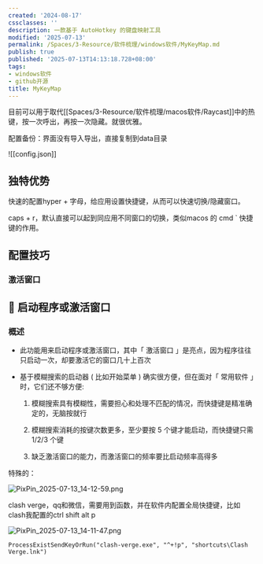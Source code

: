 ```yaml
---
created: '2024-08-17'
cssclasses: ''
description: 一款基于 AutoHotkey 的键盘映射工具
modified: '2025-07-13'
permalink: /Spaces/3-Resource/软件梳理/windows软件/MyKeyMap.md
publish: true
published: '2025-07-13T14:13:18.728+08:00'
tags:
- windows软件
- github开源
title: MyKeyMap
---
```

目前可以用于取代[[Spaces/3-Resource/软件梳理/macos软件/Raycast]]中的热键，按一次呼出，再按一次隐藏。就很优雅。

配置备份：界面没有导入导出，直接复制到data目录

![[config.json]]

## 独特优势

快速的配置hyper + 字母，给应用设置快捷键，从而可以快速切换/隐藏窗口。

caps + r，默认直接可以起到同应用不同窗口的切换，类似macos 的 cmd \` 快捷键的作用。

## 配置技巧

### 激活窗口

## 🚀 启动程序或激活窗口

### 概述

- 此功能用来启动程序或激活窗口，其中「 激活窗口 」是亮点，因为程序往往只启动一次，却要激活它的窗口几十上百次
	
- 基于模糊搜索的启动器 ( 比如开始菜单 ) 确实很方便，但在面对「 常用软件 」时，它们还不够方便:
	
	1. 模糊搜索具有模糊性，需要担心和处理不匹配的情况，而快捷键是精准确定的，无脑按就行
		
	2. 模糊搜索消耗的按键次数更多，至少要按 5 个键才能启动，而快捷键只需 1/2/3 个键
		
	3. 缺乏激活窗口的能力，而激活窗口的频率要比启动频率高得多

特殊的：

![PixPin_2025-07-13_14-12-59.png](https://pub-pic.oldwinter.top/2025/07/a226bba0c74f18a4520b3383cd2f2084.png)

clash verge，qq和微信，需要用到函数，并在软件内配置全局快捷键，比如clash我配置的ctrl shift alt p

![PixPin_2025-07-13_14-11-47.png](https://pub-pic.oldwinter.top/2025/07/5370351fd65ed2554fb1e94e5c13b08e.png)

```
ProcessExistSendKeyOrRun("clash-verge.exe", "^+!p", "shortcuts\Clash Verge.lnk")
```
